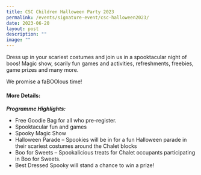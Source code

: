 ```yaml
---
title: CSC Children Halloween Party 2023
permalink: /events/signature-event/csc-halloween2023/
date: 2023-06-20
layout: post
description: ""
image: ""
---
```

Dress up in your scariest costumes and join us in a spooktacular night of boos! Magic show, scarily fun games and activities, refreshments, freebies, game prizes and many more.  

We promise a faBOOlous time!

#### More Details:

**_Programme Highlights:_** 
* Free Goodie Bag for all who pre-register.
* Spooktacular fun and games
* Spooky Magic Show 
* Halloween Parade – Spookies will be in for a fun Halloween parade in their scariest costumes around the Chalet blocks
* Boo for Sweets – Spookalicious treats for Chalet occupants participating in Boo for Sweets.
* Best Dressed Spooky will stand a chance to win a prize!